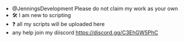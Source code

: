 -  @JenningsDevelopment Please do not claim my work as your own
- 🛠️ I am new to scripting
- ❓ all my scripts will be uploaded here
- any help join my diiscord https://discord.gg/C3EhGW5PhC


